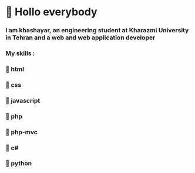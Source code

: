 # :wave: Hollo everybody
### I am khashayar, an engineering student at Kharazmi University in Tehran and a web and web application developer
### My skills :
### :large_blue_circle: html
### :large_blue_circle: css
### :large_blue_circle: javascript
### :large_blue_circle: php
### :large_blue_circle: php-mvc
### :large_blue_circle: c#
### :large_blue_circle: python
